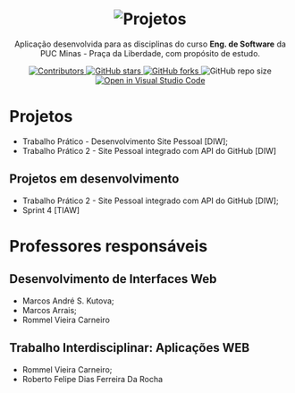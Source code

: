 <h1 align="center">
  <img alt="Projetos" title="Projetos" src="./Documentacao/svg/Logo-Klug-3-branco.svg"/>
</h1>

<p align="center">Aplicação desenvolvida para as disciplinas do curso <strong>Eng. de Software</strong> da PUC Minas - Praça da Liberdade, com propósito de estudo.</p>

<p align="center">
  <a href="https://github.com/NikolasLouret/NikolasLouret/graphs/contributors">
    <img src="https://img.shields.io/github/contributors/NikolasLouret/NikolasLouret" alt="Contributors">
  </a>

  <a href="https://github.com/NikolasLouret/NikolasLouret/stargazers">
    <img alt="GitHub stars" src="https://img.shields.io/github/stars/NikolasLouret/NikolasLouret">
  </a>

  <a href="https://github.com/NikolasLouret/NikolasLouret/network">
    <img alt="GitHub forks" src="https://img.shields.io/github/forks/NikolasLouret/NikolasLouret">
  </a>

  <img alt="GitHub repo size" src="https://img.shields.io/github/repo-size/NikolasLouret/NikolasLouret">

  <a href="https://classroom.github.com/online_ide?assignment_repo_id=453591&assignment_repo_type=GroupAssignmentRepo">
    <img src="https://classroom.github.com/assets/open-in-vscode-f059dc9a6f8d3a56e377f745f24479a46679e63a5d9fe6f495e02850cd0d8118.svg"
    alt="Open in Visual Studio Code" >
  </a>
</p>

# Projetos

- Trabalho Prático - Desenvolvimento Site Pessoal [DIW];
- Trabalho Prático 2 - Site Pessoal integrado com API do GitHub [DIW]

## Projetos em desenvolvimento

- Trabalho Prático 2 - Site Pessoal integrado com API do GitHub [DIW];
- Sprint 4 [TIAW]

# Professores responsáveis

## Desenvolvimento de Interfaces Web

- Marcos André S. Kutova;
- Marcos Arrais;
- Rommel Vieira Carneiro

## Trabalho Interdisciplinar: Aplicações WEB

- Rommel Vieira Carneiro;
- Roberto Felipe Dias Ferreira Da Rocha
